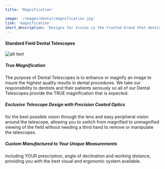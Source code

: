 ```yaml
---
title: 'Magnification'

image: '/images/dental/magnification.jpg'
link: 'magnification'
short_description: 'Designs for Vision is the trusted brand that dentists rely on for quality, reliability, and durability. Our Dental Telescopes provide TRUE magnification and ergonomics.'
---
```


#### Standard Field Dental Telescopes

![alt text](https://www.designsforvision.com/DentImg/2014DentMag/4D-3-0-5.jpg 'Logo Title Text 1')

##### True Magnification

The purpose of Dental Telescopes is to enhance or magnify an image to insure the highest quality results in dental procedures. We take our responsibility to dentists and their patients seriously so all of our Dental Telescopes provide the TRUE magnification that is expected.

##### Exclusive Telescope Design with Precision Coated Optics

for the best possible vision through the lens and easy peripheral vision around the telescope, allowing you to switch from magnified to unmagnified viewing of the field without needing a third hand to remove or manipulate the telescopes.

##### Custom Manufactured to Your Unique Measurements

including YOUR prescription, angle of declination and working distance, providing you with the best visual and ergonomic system available.
